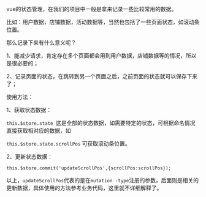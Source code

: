 vue的状态管理，在我们的项目中一般是拿来记录一些比较常用的数据。

比如：用户数据，店铺数据，活动数据等，当然也包括了一些页面状态，如滚动条位置。

那么记录下来有什么意义呢？

1、能减少请求，肯定存在多个页面都会用到用户数据，店铺数据等的情况，所以是很必要的；

2、记录页面的状态，在跳转到另一个页面之后，之前页面的状态就可以保存下来了；



使用方法：

1、获取状态数据：

`this.$store.state `这是全部的状态数据，如需要特定的状态，可根据命名情况直接获取相对应的数据，如

`this.$store.state.scrollPos` 可获取滚动条位置。

2、更新状态数据：

```
this.$store.commit('updateScrollPos',{scrollPos:scrollPos}); 
```

以上，`updateScrollPos`代表的是在`mutation-type`注册的参数，后面则是相关的更新数据，具体使用的方法参考业务代码，这里就不详细解释了。



